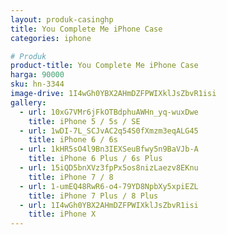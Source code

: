 ```yaml
---
layout: produk-casinghp
title: You Complete Me iPhone Case
categories: iphone

# Produk
product-title: You Complete Me iPhone Case
harga: 90000
sku: hn-3344
image-drive: 1I4wGh0YBX2AHmDZFPWIXklJsZbvR1isi
gallery:
  - url: 10xG7VMr6jFkOTBdphuAWHn_yq-wuxDwe
    title: iPhone 5 / 5s / SE
  - url: 1wDI-7L_SCJvAC2q54S0fXmzm3eqALG45
    title: iPhone 6 / 6s
  - url: 1kHR5sO4l9Bn3IEXSeuBfwy5n9BaVJb-A
    title: iPhone 6 Plus / 6s Plus
  - url: 15iQD5bnXVz3fpPx5os8nizLaezv8EKnu
    title: iPhone 7 / 8
  - url: 1-umEQ48RwR6-o4-79YD8NpbXy5xpiEZL
    title: iPhone 7 Plus / 8 Plus
  - url: 1I4wGh0YBX2AHmDZFPWIXklJsZbvR1isi
    title: iPhone X
---
```

